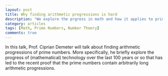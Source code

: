 ```yaml
---
layout: post
title: Why finding arithmetic progressions is hard
description: "We explore the prgress in math and how it applies to prime numbers"
category: articles
tags: [Math, Prime Numbers, Number Theory]
comments: true  
---
```

In this talk, Prof. Ciprian Demeter will talk about finding arithmetic
progressions of prime numbers. More specifically, he  briefly explore 
the progress of (mathematical) technology over the last
100 years or so that has led to the recent proof that the prime numbers
contain arbitrarily long arithmetic progressions.

